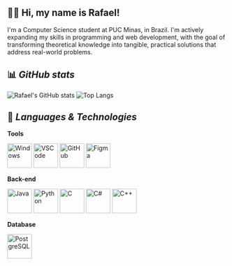 ## 🧑‍💻 **Hi, my name is Rafael!**
I'm a Computer Science student at PUC Minas, in Brazil. I'm actively expanding my skills in programming and web development, with the goal of transforming theoretical knowledge into tangible, practical solutions that address real-world problems.

## 📊 ***GitHub stats***

<p>
  <img src="https://github-readme-stats.vercel.app/api?username=rafaelfilardic&count_private=true&show_icons=true&theme=calm_pink" alt="Rafael's GitHub stats" />
  <img src="https://github-readme-stats.vercel.app/api/top-langs/?username=rafaelfilardic&theme=calm_pink" alt="Top Langs" />
</p>

## 📖 ***Languages & Technologies***

**Tools**
<p align="left">
  <img src="https://raw.githubusercontent.com/syvixor/skills-icons/main/icons/windows.svg" width="56" alt="Windows" />
  <img src="https://raw.githubusercontent.com/syvixor/skills-icons/main/icons/visualstudiocode.svg" width="56" alt="VSCode" />
  <img src="https://raw.githubusercontent.com/syvixor/skills-icons/main/icons/github.svg" width="56" alt="GitHub" />
  <img src="https://raw.githubusercontent.com/syvixor/skills-icons/main/icons/figma.svg" width="56" alt="Figma" />
</p>

**Back-end**
<p align="left">
  <img src="https://raw.githubusercontent.com/syvixor/skills-icons/main/icons/java.svg" width="56" alt="Java" />
  <img src="https://raw.githubusercontent.com/syvixor/skills-icons/main/icons/python.svg" width="56" alt="Python" />
  <img src="https://raw.githubusercontent.com/syvixor/skills-icons/main/icons/c.svg" width="56" alt="C" />
  <img src="https://raw.githubusercontent.com/syvixor/skills-icons/main/icons/csharp.svg" width="56" alt="C#" />
  <img src="https://raw.githubusercontent.com/syvixor/skills-icons/main/icons/cpp.svg" width="56" alt="C++" />
</p>

**Database**
<p align="left">
  <img src="https://raw.githubusercontent.com/syvixor/skills-icons/main/icons/postgresql.svg" width="56" alt="PostgreSQL" />
</p>
